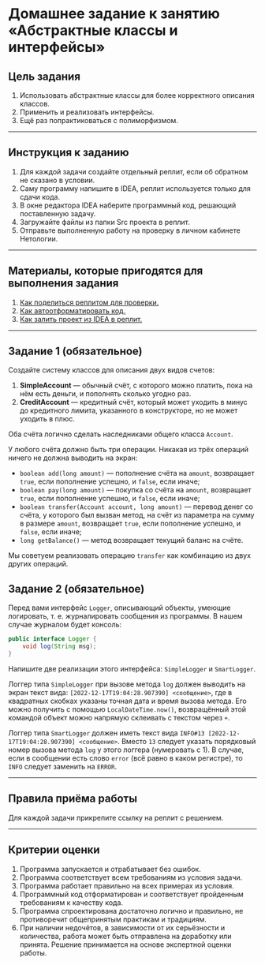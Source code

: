 # Домашнее задание к занятию «Абстрактные классы и интерфейсы»## Цель задания1. Использовать абстрактные классы для более корректного описания классов.2. Применить и реализовать интерфейсы.3. Ещё раз попрактиковаться с полиморфизмом.------## Инструкция к заданию1. Для каждой задачи создайте отдельный реплит, если об обратном не сказано в условии.1. Саму программу напишите в IDEA, реплит используется только для сдачи кода.3. В окне редактора IDEA наберите программный код, решающий поставленную задачу.5. Загружайте файлы из папки Src проекта в реплит.6. Отправьте выполненную работу на проверку в личном кабинете Нетологии.------## Материалы, которые пригодятся для выполнения задания1. [Как поделиться реплитом для проверки.](https://github.com/netology-code/java-homeworks/blob/java-43/QA_ReplitShare.md)2. [Как автоотформатировать код.](https://github.com/netology-code/java-homeworks/blob/java-43/QA_Format.md)3. [Как залить проект из IDEA в реплит.](https://github.com/netology-code/java-homeworks/blob/java-43/QA_ReplitUpload.md)------## Задание 1 (обязательное)Создайте систему классов для описания двух видов счетов:1. **SimpleAccount** — обычный счёт, с которого можно платить, пока на нём есть деньги, и пополнять сколько угодно раз.2. **CreditAccount** — кредитный счёт, который может уходить в минус до кредитного лимита, указанного в конструкторе, но не может уходить в плюс.Оба счёта логично сделать наследниками общего класса `Account`.У любого счёта должно быть три операции. Никакая из трёх операций ничего не должна выводить на экран:* `boolean add(long amount)` — пополнение счёта на `amount`, возвращает `true`, если пополнение успешно, и `false`, если иначе;* `boolean pay(long amount)` — покупка со счёта на `amount`, возвращает `true`, если пополнение успешно, и `false`, если иначе;* `boolean transfer(Account account, long amount)` — перевод денег со счёта, у которого был вызван метод, на счёт из параметра на сумму в размере `amount`, возвращает `true`, если пополнение успешно, и `false`, если иначе;* `long getBalance()` — метод возвращает текущий баланс на счёте.Мы советуем реализовать операцию `transfer` как комбинацию из двух других операций.## Задание 2 (обязательное)Перед вами интерфейс `Logger`, описывающий объекты, умеющие логировать, т. е. журналировать сообщения из программы. В нашем случае журналом будет консоль:```javapublic interface Logger {    void log(String msg);}```Напишите две реализации этого интерфейса: `SimpleLogger` и `SmartLogger`.Логгер типа `SimpleLogger` при вызове метода `log` должен выводить на экран текст вида: `[2022-12-17T19:04:28.907390] <сообщение>`, где в квадратных скобках указаны точная дата и время вызова метода. Его можно получить с помощью `LocalDateTime.now()`, возвращённый этой командой объект можно напрямую склеивать с текстом через `+`.Логгер типа `SmartLogger` должен иметь текст вида `INFO#13 [2022-12-17T19:04:28.907390] <сообщение>`. Вместо `13` следует указать порядковый номер вызова метода `log` у этого логгера (нумеровать с 1). В случае, если в сообщении есть слово `error` (всё равно в каком регистре), то `INFO` следует заменить на `ERROR`.------## Правила приёма работыДля каждой задачи прикрепите ссылку на реплит с решением.------## Критерии оценки1. Программа запускается и отрабатывает без ошибок.2. Программа соответствует всем требованиям из условия задачи.3. Программа работает правильно на всех примерах из условия.4. Программный код отформатирован и соответствует пройденным требованиям к качеству кода.5. Программа спроектирована достаточно логично и правильно, не противоречит общепринятым практикам и традициям.6. При наличии недочётов, в зависимости от их серьёзности и количества, работа может быть отправлена на доработку или принята. Решение принимается на основе экспертной оценки работы.